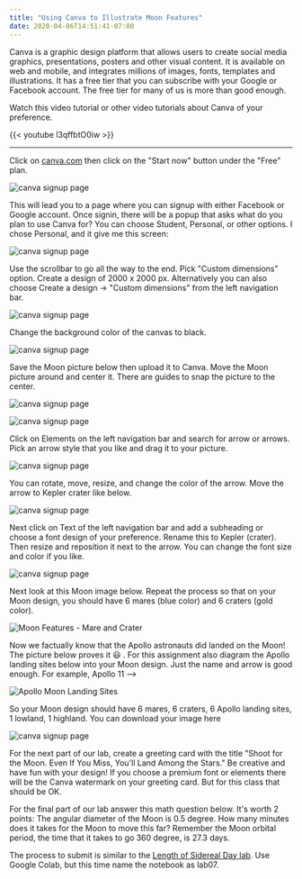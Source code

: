 ```yaml
---
title: "Using Canva to Illustrate Moon Features"
date: 2020-04-06T14:51:41-07:00
---
```


Canva is a graphic design platform that allows users to create social media graphics, presentations, posters and other visual content. It is available on web and mobile, and integrates millions of images, fonts, templates and illustrations. It has a free tier that you can subscribe with your Google or Facebook account. The free tier for many of us is more than good enough.

Watch this video tutorial or other video tutorials about Canva of your preference.

{{< youtube l3qffbtO0iw >}} 

___

Click on [canva.com](https://www.canva.com/pricing) then click on the "Start now" button under the "Free" plan. 

![canva signup page](/img/canva01.jpg)


This will lead you to a page where you can signup with either Facebook or Google account. Once signin, there will be a popup that asks what do you plan to use Canva for? You can choose Student, Personal, or other options. I chose Personal, and it give me this screen:

![canva signup page](/img/canva02.jpg)

Use the scrollbar to go all the way to the end. Pick "Custom dimensions" option. Create a design of 2000 x 2000 px. Alternatively
you can also choose Create a design -> "Custom dimensions" from the left navigation bar.

![canva signup page](/img/canva05.jpg)

Change the background color of the canvas to black.

![canva signup page](/img/canva06.jpg)

Save the Moon picture below then upload it to Canva. Move the Moon picture around and center it. There are guides to snap the picture to the center.

![canva signup page](/img/Supermoon_2017-12-06_full-moon.jpg)


![canva signup page](/img/canva07.jpg)

Click on Elements on the left navigation bar and search for arrow or arrows. Pick an arrow style that you like and drag it to your
picture.

![canva signup page](/img/canva08.jpg)

You can rotate, move, resize, and change the color of the arrow. Move the arrow to Kepler crater like below.

![canva signup page](/img/canva09.jpg)

Next click on Text of the left navigation bar and add a subheading or choose a font design of your preference.
Rename this to Kepler (crater). Then resize and reposition it next to the arrow. You can change the font size and color if you like.

![canva signup page](/img/canva10.jpg)

Next look at this Moon image below. Repeat the process so that on your Moon design, you should have 6 mares (blue color) and 6
craters (gold color). 


![Moon Features - Mare and Crater ](/img/1200px-Moon_names.svg.png)


Now we factually know that the Apollo astronauts did landed on the Moon! The picture below proves it :smiley: . For this assignment also diagram the Apollo landing sites below into your Moon design. Just the name and arrow is good enough. For example, Apollo 11 -->

![Apollo Moon Landing Sites](/img/Apollo-moon-template-with_ST.jpg)

So your Moon design should have 6 mares, 6 craters, 6 Apollo landing sites, 1 lowland, 1 highland. You can download your image here

![canva signup page](/img/canva11.jpg)


For the next part of our lab, create a greeting card with the title "Shoot for the Moon. Even If You Miss, You'll Land Among the Stars." Be creative and have fun with your design! If you choose a premium font or elements there will be
the Canva watermark on your greeting card. But for this class that should be OK.

For the final part of our lab answer this math question below. It's worth 2 points: The angular diameter of the Moon is 0.5 degree. 
How many minutes does it takes for the Moon to move this far? Remember the Moon orbital period, the time that it takes to go 360 degree,
is 27.3 days.

The process to submit is similar to the [Length of Sidereal Day lab](../lengthofsiderealday). Use Google Colab, but this time name the notebook as lab07.













